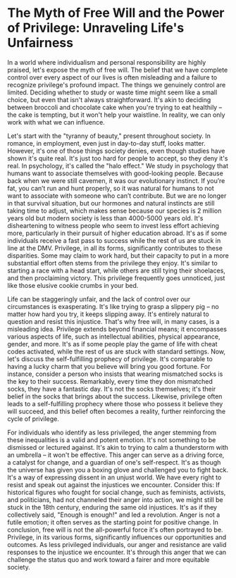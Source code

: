 # The Myth of Free Will and the Power of Privilege: Unraveling Life's Unfairness

In a world where individualism and personal responsibility are highly praised, let's expose the myth of free will. The belief that we have complete control over every aspect of our lives is often misleading and a failure to recognize privilege's profound impact. The things we genuinely control are limited. Deciding whether to study or waste time might seem like a small choice, but even that isn't always straightforward. It's akin to deciding between broccoli and chocolate cake when you're trying to eat healthily – the cake is tempting, but it won't help your waistline. In reality, we can only work with what we can influence.

Let's start with the "tyranny of beauty," present throughout society. In romance, in employment, even just in day-to-day stuff, looks matter. However, it's one of those things society denies, even though studies have shown it's quite real. It's just too hard for people to accept, so they deny it's real. In psychology, it's called the "halo effect." We study in psychology that humans want to associate themselves with good-looking people. Because back when we were still cavemen, it was our evolutionary instinct. If you’re fat, you can’t run and hunt properly, so it was natural for humans to not want to associate with someone who can’t contribute. But we are no longer in that survival situation, but our hormones and natural instincts are still taking time to adjust, which makes sense because our species is 2 million years old but modern society is less than 4000-5000 years old. It's disheartening to witness people who seem to invest less effort achieving more, particularly in their pursuit of higher education abroad. It's as if some individuals receive a fast pass to success while the rest of us are stuck in line at the DMV. Privilege, in all its forms, significantly contributes to these disparities. Some may claim to work hard, but their capacity to put in a more substantial effort often stems from the privilege they enjoy. It's similar to starting a race with a head start, while others are still tying their shoelaces, and then proclaiming victory. This privilege frequently goes unnoticed, just like those elusive cookie crumbs in your bed.

Life can be staggeringly unfair, and the lack of control over our circumstances is exasperating. It's like trying to grasp a slippery pig – no matter how hard you try, it keeps slipping away. It's entirely natural to question and resist this injustice. That's why free will, in many cases, is a misleading idea. Privilege extends beyond financial means; it encompasses various aspects of life, such as intellectual abilities, physical appearance, gender, and more. It's as if some people play the game of life with cheat codes activated, while the rest of us are stuck with standard settings. Now, let's discuss the self-fulfilling prophecy of privilege. It's comparable to having a lucky charm that you believe will bring you good fortune. For instance, consider a person who insists that wearing mismatched socks is the key to their success. Remarkably, every time they don mismatched socks, they have a fantastic day. It's not the socks themselves; it's their belief in the socks that brings about the success. Likewise, privilege often leads to a self-fulfilling prophecy where those who possess it believe they will succeed, and this belief often becomes a reality, further reinforcing the cycle of privilege.

For individuals who identify as less privileged, the anger stemming from these inequalities is a valid and potent emotion. It's not something to be dismissed or lectured against. It's akin to trying to calm a thunderstorm with an umbrella – it won't be effective. This anger can serve as a driving force, a catalyst for change, and a guardian of one's self-respect. It's as though the universe has given you a boxing glove and challenged you to fight back. It's a way of expressing dissent in an unjust world. We have every right to resist and speak out against the injustices we encounter. Consider this: If historical figures who fought for social change, such as feminists, activists, and politicians, had not channeled their anger into action, we might still be stuck in the 18th century, enduring the same old injustices. It's as if they collectively said, "Enough is enough!" and led a revolution. Anger is not a futile emotion; it often serves as the starting point for positive change. In conclusion, free will is not the all-powerful force it's often portrayed to be. Privilege, in its various forms, significantly influences our opportunities and outcomes. As less privileged individuals, our anger and resistance are valid responses to the injustice we encounter. It's through this anger that we can challenge the status quo and work toward a fairer and more equitable society.
